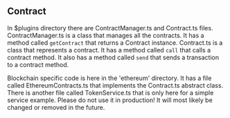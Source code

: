 ## Contract

In $plugins directory there are ContractManager.ts and Contract.ts files. ContractManager.ts is a class that manages all the contracts. It has a method called `getContract` that returns a Contract instance. Contract.ts is a class that represents a contract. It has a method called `call` that calls a contract method. It also has a method called `send` that sends a transaction to a contract method.

Blockchain specific code is here in the 'ethereum' directory. It has a file called EthereumContracts.ts that implements the Contract.ts abstract class. There is another file called TokenService.ts that is only here for a simple service example. Please do not use it in production! It will most likely be changed or removed in the future.
